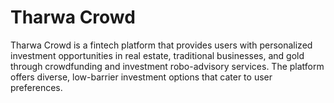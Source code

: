 # Tharwa Crowd

Tharwa Crowd is a fintech platform that provides users with personalized investment opportunities in real estate, traditional businesses, and gold through crowdfunding and investment robo-advisory services. The platform offers diverse, low-barrier investment options that cater to user preferences.